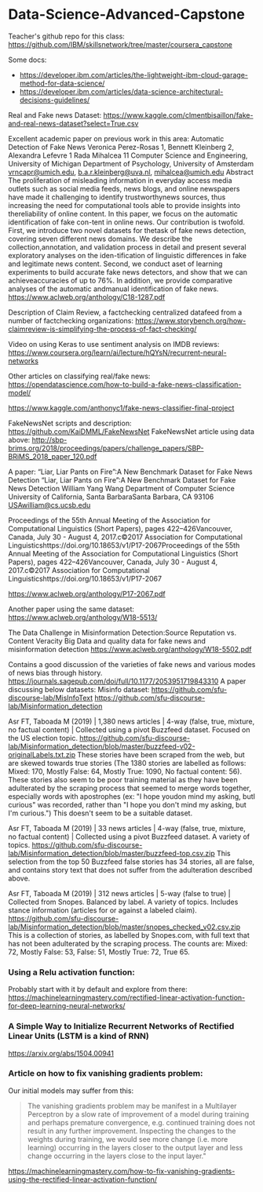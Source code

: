 # Data-Science-Advanced-Capstone

Teacher's github repo for this class:
https://github.com/IBM/skillsnetwork/tree/master/coursera_capstone

Some docs:
* https://developer.ibm.com/articles/the-lightweight-ibm-cloud-garage-method-for-data-science/
* https://developer.ibm.com/articles/data-science-architectural-decisions-guidelines/


Real and Fake news Dataset:
https://www.kaggle.com/clmentbisaillon/fake-and-real-news-dataset?select=True.csv

Excellent academic paper on previous work in this area:
Automatic Detection of Fake News Veronica Perez-Rosas 1, Bennett Kleinberg 2, Alexandra Lefevre 1 Rada Mihalcea 11 
Computer Science and Engineering, University of Michigan
Department of Psychology, University of Amsterdam vrncapr@umich.edu, b.a.r.kleinberg@uva.nl, mihalcea@umich.edu
Abstract 
The proliferation of misleading information in everyday access media outlets such as social media feeds, news blogs, and online newspapers have made it challenging to identify trustworthynews sources, thus increasing the need for computational tools able to provide insights into thereliability of online content.  In this paper, we focus on the automatic identification of fake con-tent in online news.  Our contribution is twofold.  First, we introduce two novel datasets for thetask of fake news detection, covering seven different news domains. We describe the collection,annotation, and validation process in detail and present several exploratory analyses on the iden-tification of linguistic differences in fake and legitimate news content.  Second, we conduct aset of learning experiments to build accurate fake news detectors, and show that we can achieveaccuracies of up to 76%.   In addition,  we provide comparative analyses of the automatic andmanual identification of fake news.
https://www.aclweb.org/anthology/C18-1287.pdf

Description of Claim Review, a factchecking centralized datafeed from a number of factchecking organizations:
https://www.storybench.org/how-claimreview-is-simplifying-the-process-of-fact-checking/

Video on using Keras to use sentiment analysis on IMDB reviews:
https://www.coursera.org/learn/ai/lecture/hQYsN/recurrent-neural-networks
 
Other  articles on classifying real/fake news:
https://opendatascience.com/how-to-build-a-fake-news-classification-model/

https://www.kaggle.com/anthonyc1/fake-news-classifier-final-project

FakeNewsNet scripts and description:
https://github.com/KaiDMML/FakeNewsNet
FakeNewsNet article using data above: 
http://sbp-brims.org/2018/proceedings/papers/challenge_papers/SBP-BRiMS_2018_paper_120.pdf

A paper: “Liar, Liar Pants on Fire”:A New Benchmark Dataset for Fake News Detection
“Liar, Liar Pants on Fire”:A New Benchmark Dataset for Fake News Detection William Yang Wang Department of Computer Science University of California, Santa BarbaraSanta Barbara, CA 93106 USAwilliam@cs.ucsb.edu

Proceedings of the 55th Annual Meeting of the Association for Computational Linguistics (Short Papers), pages 422–426Vancouver, Canada, July 30 - August 4, 2017.c©2017 Association for Computational Linguisticshttps://doi.org/10.18653/v1/P17-2067Proceedings of the 55th Annual Meeting of the Association for Computational Linguistics (Short Papers), pages 422–426Vancouver, Canada, July 30 - August 4, 2017.c©2017 Association for Computational Linguisticshttps://doi.org/10.18653/v1/P17-2067

https://www.aclweb.org/anthology/P17-2067.pdf

Another paper using the same dataset:
https://www.aclweb.org/anthology/W18-5513/


The Data Challenge in Misinformation Detection:Source Reputation vs. Content Veracity
Big Data and quality data for fake news and misinformation detection 
 https://www.aclweb.org/anthology/W18-5502.pdf

Contains a good discussion of the varieties of fake news and various modes of news bias through history.
https://journals.sagepub.com/doi/full/10.1177/2053951719843310
A paper discussing below datasets: 
Misinfo dataset: https://github.com/sfu-discourse-lab/MisInfoText 
https://github.com/sfu-discourse-lab/Misinformation_detection

Asr FT, Taboada M (2019) | 1,380 news articles | 4-way (false, true, mixture, no factual content) | Collected using a pivot Buzzfeed dataset. 
Focused on the US election topic. https://github.com/sfu-discourse-lab/Misinformation_detection/blob/master/buzzfeed-v02-originalLabels.txt.zip
These stories have been scraped from the web, but are skewed towards true stories (The 1380 stories are labelled as follows: Mixed: 170, Mostly False: 64, Mostly True: 1090, No factual content: 56).  These stories also seem to be poor training material as they have been adulterated by the scraping process that seemed to merge words together, especially words with apostrophes (ex: "I hope youdon mind my asking, butI curious" was recorded, rather than "I hope you don't mind my asking, but I'm curious.") This doesn't seem to be a suitable dataset. 


Asr FT, Taboada M (2019) | 33 news articles | 4-way (false, true, mixture, no factual content) | Collected using a pivot Buzzfeed dataset. 
A variety of topics. https://github.com/sfu-discourse-lab/Misinformation_detection/blob/master/buzzfeed-top.csv.zip
This selection from the top 50 Buzzfeed false stories has 34 stories, all are false, and contains story text that does not suffer from the adulteration described above.  

Asr FT, Taboada M (2019) | 312 news articles | 5-way (false to true) | Collected from Snopes. Balanced by label. A variety of topics. Includes stance information (articles for or against a labeled claim). https://github.com/sfu-discourse-lab/Misinformation_detection/blob/master/snopes_checked_v02.csv.zip
This is a collection of stories, as labelled by Snopes.com, with  full text that has not been adulterated by the scraping process.  The counts are: Mixed: 72, Mostly False: 53, False: 51, Mostly True: 72, True 65.

### Using a Relu activation function:
Probably start with it by default and explore from there:
https://machinelearningmastery.com/rectified-linear-activation-function-for-deep-learning-neural-networks/

### A Simple Way to Initialize Recurrent Networks of Rectified Linear Units (LSTM is a kind of RNN)
https://arxiv.org/abs/1504.00941

### Article on how to fix vanishing gradients problem:
Our initial models may suffer from this:
> The vanishing gradients problem may be manifest in a Multilayer Perceptron by a slow rate of improvement of a model during training and perhaps premature convergence, e.g.  continued training does not result in any further improvement. Inspecting the changes to the weights during training, we would see more change (i.e. more learning) occurring in the layers closer to the output layer and less change occurring in the layers close to the input layer."

https://machinelearningmastery.com/how-to-fix-vanishing-gradients-using-the-rectified-linear-activation-function/








